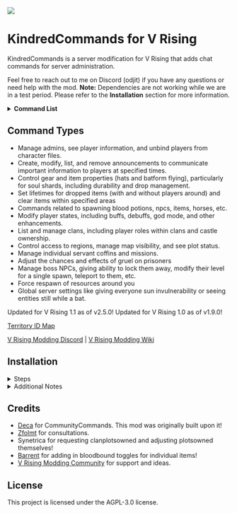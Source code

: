![](logo.png)
# KindredCommands for V Rising

KindredCommands is a server modification for V Rising that adds chat commands for server administration. 

Feel free to reach out to me on Discord (odjit) if you have any questions or need help with the mod.
**Note:** Dependencies are not working while we are in a test period. Please refer to the **Installation** section for more information.

<details>
<summary><strong>Command List</strong></summary>

## Staff Commands
### Administration Commands
- `.toggleadmin (player)`
  - will add or remove a player from the admin list, authing and deauthing
- `.reloadadmin `
  - will reload the admin list
- `autoadminauth`
  - will toggle auto admin auth for the server. If enabled, players who are in the admin list will automatically be authenticated upon joining.
- `.stealthadmin`
  - will toggle stealth mode for the user as admin. This will enable you to still use all chat admin commands, but your name not go green. You cannnot adminauth or you will show as green again. Will persist through relog. You will get kicked, don't freak.
- `.reloadstaff`
  - reloads the staff list config file
- `.setstaff (Player) (Rank)`
  - Adds a player to the staff list, with whatever rank for listing in the online staff command return. This isn't the same as admin, as it allows for non-admin staff to be listed as well. It is merely a listing, and does not grant any powers.
  - Example: *.setstaff Joe King*
- `.removestaff (Player)`
  - Removes a player from the staff list, so they will no longer show in the staff command return when online.
  - Example: *.removestaff Joe*
- `.whereami`
  - will tell you your current location in the world as well as the territory ID of whatever plot you may be on (non plot reports -1)
  - Shortcut: *.wai*
- `.unbindplayer (Name)`
  - Unbinds a steamID from a character. Useful for "deleting" a character. Old body, name, territory etc will still exist, but the character will be unplayable. Kicks affected player. When they log back, they will be prompted to create a new character.
  - Example:: *.unbindplayer Bob*
- `.swapplayers (Name1) (Name2)`
  - Swaps steamIDs between two characters. Useful for "changing" a character. You can swap two active players, or swap back into a previously unbound body. Kicks affected players.
  - Example: *.swapplayers Bob Joe*
- `.playerinfo (Player)`
  - will list the player's steamID, online status, last online time/date, max level reached, clan name, Position, and list all of their castles (with index ID, region, and time remaining on heart).
  - Example: *.playerinfo Bob*
- `.idcheck (steamID)`
  - will see if a steamID is registered to a character, and if so, what character it is.
  - Example: *.idcheck 1234567890*
- `.assignsteamID (Player) (steamID)`
  - will assign a steamID to a character.
  - Example: *.assignsteamID Bob 1234567890*
  - Shortcut: *.asid*
- `.longestofflinecastles`
  - will list all of the players who have been offline the longest and still have castles.
  - Shortcut: *.loc*
- `.settime (day) (hour)`
  - will set the in game time to a day and hour. Basically controls what the sun is doing. Careful of effects on hearts and horses.
  - Example: *.settime 1 8*

### Blood-Bound commands
- `.bloodbound add (Item prefab name)`
  - will add Blood-Bound attribute to an item. Saves out to config file to persist through restarts. Note: Attribute won't be displayed on client side since it remains unmodded.
  - Example: *.bloodbound add Item_Ingredient_Crystal*
  - Shortcut: *.blb a -257494203*	
- `.bloodbound remove (Item prefab name)`
  - will remove Blood-Bound attribute from an item. Saves out to config file to persist through restarts. Note: Attribute will be still displayed on client side since it remains unmodded.
  - Example: *.bloodbound remove Item_Ingredient_Crystal*
  - Shortcut: *.blb r -257494203*

### Gear Management Commands
- `.gear headgear`
  - will toggle Headgear being bloodbound or not on the server. (Whether or not it drops on death). Saves out to config file to persist through restarts.
  - Example: *.gear headgear*
  - Shortcut: *.gear hg*
- `.gear togglesoulsharddropmanagement`
  - Toggles whether KindredCommands will do soulshard drop management.
  - Shortcut: *.gear tssdm*
- `.gear soulshardflight`
  - will toggle Soul Shards being batbound or not on the server. (Whether or not you can fly with them). Saves out to config file to persist through restarts.
  - Shortcut: *.gear ssf*
- `.gear soulshardlimit (amount) (type)`
  - will set the limit of each type soul shards a server can have. [Monster, Dracula, Winged, Solarus]
  - Example: *.gear soulshardlimit 5 Dracula*
  - Shortcut: *.gear ssl*
- `.gear soulsharddurability (amount) (player)`
  - will set the durability of all soulshards in the player's inventory to the amount specified. 
  - Example: *.gear soulsharddurability 2500 Bob*
  - Shortcut: *.gear ssd*
- `.gear soulshardurabilitytime (seconds)`
  - How many seconds will soulshards last before they break. Do not enter anything for seconds if you want default behavior.  
  - Example: *.gear soulshardurabilitytime 60*
  - Shortcut: *.gear ssdt*
- `.gear destroyallshards`
  - Will destroy all soul shards. Equipped, in inventories, on the ground, and in pedestals. All of them. Useful for completely resetting shards.

### Dropped Item Management Commands
- `.dropitems lifetime (seconds)`
  - will set the lifetime of dropped items while players are present to the seconds specified. Default is 300 seconds. This is a server wide setting, and will persist through restarts.Does not apply to shards or Player Containers.
  - Example: *.dropitems lifetime 600*
  - Shortcut: *.dropitems lt*
- `.dropitems removelifetime`
  - will remove the custom lifetime of dropped items, reverting to the default of 300 seconds. Does not apply to shards or Player Containers.
  - Shortcut: *.dropitems rlt*
- `.dropitems lifetimewhendisabled (seconds)`
  - will set the lifetime of dropped items when no one is around to the seconds specified. Default is 300 seconds. This is a server wide setting, and will persist through restarts. Does not apply to shards or Player Containers.
  - Example: *.dropitems lifetimewhendisabled 600*
  - Shortcut: *.dropitems ltwd*
- `.dropitems clear (radius)`
  - will clear all dropped items in a radius around you. Useful for cleaning up after a boss fight or a large event. Does not apply to shards or Player Containers.
  - Example: *.dropitems clear 10*
  - Shortcut: *.dropitems c*
- `.dropitems clearall`
  - will clear all dropped items on the map. 
  - Shortcut: *.dropitems ca*
- `.dropitems clearshards (radius)`
  - Will clear all dropped shards in a radius around you. 
  - Example: *.dropitems clearshards 10*
  - Shortcut: *.dropitems cs*
- `.dropitems clearallshards`
  - Will clear all dropped shards on the map.
  - Shortcut: *.dropitems cas*
- `.dropitems shardlifetime (seconds)`
  - Will set the lifetime of dropped shards. Default is 3600 seconds. This is a server wide setting, and will persist through restarts
  - Example: *.dropitems shardlifetime 600*
  - shortcut: *.dropitems slt*

### Announcement Commands
- `.announce add (Name) (Message) (Time) (OneTime: True/False)`
  - Adds an announcement to the list of announcements. Time is server time. OneTime true will only do it once, false will repeat the announcement every day at the same time. (Default False)
  - Example: *.announce add Spooky “It is the spooky hour!” 12:00AM false*
	- Additional Note: Copy pasting quotes "" makes the game not recognize them as quotes. You will need to retype them manually in game.
  - Shortcut: *.announce a*
- `.announce remove (Name)`
  - Removes an announcement from the list of announcements.
  - Example: *.announce remove Spooky*
  - Shortcut: *.announce r*
- `.announce list`
  - Lists all announcements. Soonest upcoming announcements are at the start of the list.
  - Shortcut: *.announce l*
- `.announce change (Name) (Message) (Time) (OneTime: True/False)`
  - Changes an announcement in the list of announcements. Time is server time. OneTime true will only do it once, false will repeat the announcement every day at the same time. (Default False)
  - Example: *.announce change Spooky “It is the spookiest hour!” 12:00AM false*
  - Shortcut: *.announce c*

### Spawning Commands
- `.bloodpotion (Bloodtype) (Quality) (Amount)`
  - will give Merlot of specified type and quality. You can also specify an amount
  - Example: *.bp creature 100 1*
  - Shortcut: *.bp*
- `.bloodpotionToAll (Bloodtype) (Quality) (Amount) (onlineOnly: true/false)`
  - will give Merlot of specified type and quality to all players. You can also specify an amount. onlineOnly can be used to only give to online players.
  - Example: *.bloodpotionToAll creature 100 1 false*
- `.bloodpotionmix (PrimaryType) (PrimaryQuality) (SecondaryType) (SecondaryQuality) (SecondaryTrait) (Quantity)`
  - will give Merlot with two specified Blood Types, Qualities, secondary trait option and amount
  - Example: *.bpm warrior 100 creature 100 1 5*
  - Shortcut: *.bpm*
- `.give (Item prefab name) (amount)`			
  - Example: *.give Headgear_arcmageCrown 1*
  - Shortcut: *.g*
- `.giveToAll (Item prefab name) (amount) (onlineOnly: true/false)`
  - will give an item to all players. onlineOnly can be used to only give to online players.
  - Example: *.giveToAll Headgear_arcmageCrown 1 false*
- `.search item (name) (page #)`
  - Will respond with the item prefab name needed.
  - Example: *.search item arcmage*
  - Shortcut: *.search i*
- `.search npc (name) (page #)`
  - Will respond with the item prefab name needed.
  - Example: *.search item vblood*
  - Shortcut: *.search n*
- `.spawnnpc (guid) (amount) (level)`
  - Spawns an npc specified at your location in the amount specified and at the level specified (if blank, will spawn at default level).
  - Example: *.spawnnpc CHAR_ChurchOfLight_Lightweaver 1 100*
  - Shortcut: *.spwn*
- `.customspawn (Prefab ID) (BloodType) (BloodQuality) (Consumable: true/false) (duration) (level)`
  - Spawns an npc with specific blood type, quality, whether or not you can 'eat' it, how long it will be up, and at what level.
  - Example: *.customspawn CHAR_ChurchOfLight_Lightweaver scholar 100 true -1 100*
  - Shortcut: *.cspwn*
  - See .search npc above for prefab IDs
- `.customspawnat (Prefab ID) (x) (y) (z) (BloodType) (BloodQuality) (Consumable: true/false) (duration) (level) `
  - Spawns an npc at specified coordinates with specific blood type, quality, whether or not you can 'eat' it, how long it will be up, and at what level.
  - Example: *.customspawnat CHAR_ChurchOfLight_Lightweaver 0 0 0 scholar 100 true -1 100 *
  - Shortcut: *.cspwnat*
- `.despawnnpc (guid) (range)`
  - will kill any entity matching the ID specified. Use sparingly as this is an expensive call, and could cause minor lag depending. Just for the cases where you can't kill something by hand. 
  - Example: *.despawnnpc CHAR_ChurchOfLight_Lightweaver 10*
  - Shortcut: *.dspwn*
- `.spawnban (Prefab GUID name) (reason)`
  - saves a GUID to the banned list, preventing customspawn or spawnnpc from creating it. Helps prevent server crashes and corruption. To remove from the ban list, delete the line from the nospawn.json in the Config folder.
  - Example: *.spawnban CHAR_ChurchOfLight_Lightweaver "This NPC is too cute"*
- `.spawnhorse (speed) (acceleration) (rotation) (amount)`
  - Spawns a horse at your location with the specified stats and amount.
  - Example: *.spawnhorse 10 10 10 1*
  - Shortcut: *.sh*
- `.teleporthorse (radius)`
  - will teleport all dominated horses within the radius specified to your location. Useful for cleaning up horses that are stuck in walls or other objects or that are desynced.
  - Example: *.teleporthorse 10*

### Augmenting Player Commands
- `.buff (Buff GUID) (Player) (Duration) (Immortal)`
  - Adds a buff to a player named, or the user if no one is named. Duration 0 for default behavior, -1 for eternal, or whatever number of seconds. Immortal true/false for it to last after death.	Be careful, as some buffs can break things. Always test on a test server first.
  - Example: *.buff 476186894 Bob*
- `.debuff (Buff GUID) (Player)`
  - Removes a buff from a player named, or the user if no one is named. Will work on offline players.
  - Example: *.debuff 476186894 Bob*
- `.listbuffs (Player)`
  - will show all buffs on a player																								
  - Example: *.listbuffs Bob*
- `.resetcooldown (Player)`
  - Resets all ability and skill cooldowns for the player		
  - Example: *.resetcooldown Bob*
  - Shortcut: *.cd*
- `.god (Player)`
  - will toggle godmode on a player named, or the user if no one is named. Super speed, spells, damage, etc: Everything from boosts.																								
  - Example: *.god Bob*
- `.mortal (player)`
  - will toggle godmode off a player named, or the user if no one is named.	Also removes boosts.																							
  - Example: *.mortal Bob*
- `.spectate (Player)`
  - will set the player into spectate mode, where they are invisible and cannot interact with anything. Use again to remove it and teleport them to their prior position.
  - Example: *.spectate Bob*
- `.boost (Type) (Player)`
  - will boost a player with certain types: noaggro, noblooddrain, nocooldown, nodurability, immaterial, invincible, shrouded, fly, suninvulnerable, batvision. Remove via use of same command again as a toggle or use .mortal to strip all.
  - Example: *.boost immaterial Bob*
  - Shortcuts: *.boost (na, nb, nc, nd, i, inv, sh, f, suninv, bv)*
- `.boost (Type) (Ammount) (Player)`
  - will boost a player's stats to the amount specified. Types with amounts are the following: attackspeed, damage, health, speed, and yield. 																							
  - Example: *.boost damage 100 Bob*
  - Shortcut: *.boost (as, d, h, s, y)*
- `.boost remove(Type) (Player)`
  - will remove a boost from a player. Used for removing boosts that require an amount set.																							
  - Example: *.boost removedamage Bob*
  - Shortcut: *.boost (ras, rd, rh, rs, ry)*
- `.boost state (Player)`
  - will list all boosts on a player.																							
  - Example: *.boost state Bob*
- `.boost players`
  - provides a list of all boosted players
- `.rename (Old Name) (New Name)`
  - Renames a player. Original name will still show on map to clanmates.
  - Example: *.rename Bob Joe*
- `.revive (Player)`
  - will pick you up from being downed. If fully dead, sends player to coffin.
  - Example: *.revive Joe*
- `.revivetarget (Player)`
  - will revive the player you are hovering over.
- `.pace`
  - will match your movement speed to that of the closest NPC, allowing you to walk alongside them naturally. Use again to toggle back to normal speed.
- `.gear [repair/break] (Player)`
  - will repair or break gear on a player (or self if no player specified)
  - Example: *.gear repair Joe* or *.gear break Joe*
  - Shortcut: *.gear r* or *.gear b*
- `.gear [repair/break]all (range)`
  - will repair or break all gear on players within the specified range.
  - Example: *.gear repairall 10* or *.gear breakall 10*
  - Shortcut: *.gear ra* or *.gear ba*
- `.unlock (Player)`
  - will complete a player's journal, vbloods, abilities, waypoints and the map. Does not unlock DLCs. (Thats naughty)
  - Example: *.unlock Bob*
- `.fly (Player)`
  - will toggle flying on a player named, or the user if no one is named.																								
  - Example: *.fly Bob*
- `.flyup (Player)`
  - will move a player up in the air a level from the ground.
  - Example: *.flyup Bob*
  - Shortcut: *.f^*
- `.flydown (Player)`
  - will move a player down a level in the air.																								
  - Example: *.flyup Bob*
  - Shortcut: *.fv*
- `.flylevel (Player) (Level)`
  - will set a player's level to the flight level specified. Think of levels like floor heights.																								
  - Example: *.flylevel Bob 5*
- `.flyheight (Player) (Height)`
  - will set a player's fly height to the height specified.																								
  - Example: *.flyheight Bob 10*
- `.flyobstacleheight (Player) (Height)`
  - will set a player's fly obstacle height to the height specified. This is the amount of temporary height you gain when you collide into an obstacle.																								
  - Example: *.flyobstacleheight Bob 10*
- `.teleport (x) (y) (z) (Player)`
  - will teleport a player to the coordinates specified.																								
  - Example: *.teleport 0 0 0 Bob*
- `.killplayer (Player)`
  - will kill a player.																								
  - Example: *.killplayer Bob*
- `.staydown (Player)`
  - will down a player and keep them down until they are revived - respawns will not get them up.																								
  - Example: *.staydown Bob*
- `.playerheartcount (amount) (Player)`
  - will set the number of hearts a player has. It will update back to correct amount once you place a heart. 
  - Example: *.playerheartcount 0 Bob*

### Castle/Clan Commands
- `.claim (Player) `
  - will change a castle heart owner to whomever is named. This will only work if you're on top of a heart, making it very apparent which heart you'll be changing.
- `.freezeheart`
  - will freeze the timer of the heart, preventing decay. This will only work if you're on top of a heart, making it very apparent which heart you'll be changing.
- `.thawheart`
  - will unfreeze the timer of the heart, allowing decay. This will only work if you're on top of a heart, making it very apparent which heart you'll be changing.
- `.frozenhearts`
  - will list all frozen hearts on the server.
- `.relocatereset`
  - will reset the relocation timer for the castle heart you are next to. This will only work if you're on top of a heart, making it very apparent which heart you'll be changing.
- `.clan add (Player) “Clan Name”`
  - adds the player named to the clan named. Can exceed clan limitations through this method. (Kick WIP)
  - Example: *.clan add Joe “The Best Clan”*
  - Shortcut: *.c a*
- `.clan kick (Player)`
  - kicks a player from their clan. You cannot kick a leader, change their role first.																						
  - Example: *.clan kick Joe*
  - Shortcut: *.c k*
- `.clan changerole (Player) (Role)`
  - Changes the role of a player in their clan. Roles: member, officer, leader
  - Example: *.clan changerole Joe 1*
  - Shortcut: *.c cr*
- `.clan castles (Clan Name)`
  - will list all castles owned by a clan.
  - Example: *.clan castles “The Best Clan”*
  - Shortcut: *.c c*
- `.clan rename (OldClanName) (NewClanName) (LeaderName)`
  - Renames a clan. If multiple clans match the name, provide the leader's name as well.
  - Example: *.clan rename "Wolf Pack" "Night Wolves" "AlphaWolf"*
  - Shortcut: *.c rn*
 
### Region/Map Commands
- `.incomingdecay`
  - will list 6 of the plots that are closest to decay.
  - Shortcut: *.incd*
- `.plotsowned (page)`
  - will list how many plots are owned per player, in descending order.
  - Example: *.plotsowned*
  - Shortcut: *.po 2*
- `.clanplotsowned`
  - will list how many plots are owned per clan, in descending order.
  - Example: *.clanplotsowned*
  - Shortcut: *.cpo*
- `.teleporttoplot (PlotID)`
  - will teleport you to the plot specified.																								
  - Example: *.teleporttoplot 1*
  - Shortcut: *.tpp*
- `.plotinfo (PlotID)`
  - will list information on the plot specified.																								
  - Example: *.plotinfo 1*
- `.revealmap (Player)`
  - will reveal the map for a player named, or the user if no one is named.
  - Example: *.revealmap Bob*
- `.revealmapforallplayers`
  - will reveal the map for all players. New players will log in with a revealed map. Currently logged in players will have their map revealed upon relog. There is a config setting to turn this behavior back off.
- `.region lock (Region)`
  - will lock a region, preventing new players from entering it. Players already in the region will not be kicked but cannot reenter if they leave.
  - Example: *.region lock silverlighthills*
  - Shortcut: *.region l*
- `.region unlock (Region)`
  - will unlock a region, allowing new players to enter it.
  - Example: *.region unlock silverlighthills*
  - Shortcut: *.region ul*
- `.region gate (Region) (level)`
  - will gate a region, preventing new players below the level threshold from entering it. Players already in the region will not be kicked but cannot reenter if they leave. It will keep track of the highest level a player has reached, providing accomodation for gear removal or "prestiging"
  - Example: *.region gate silverlighthills 60*
  - Shortcut: *.region g*
- `.region ungate (Region)`
  - will ungate a region, allowing all players of all levels to enter it.
  - Example: *.region ungate silverlighthills*
  - Shortcut: *.region ug*
- `.region allow (Player)`
  - will allow a player to enter a locked or gated region.
  - Example: *.region allow Bob*
  - Shortcut: *.region a*
- `.region remove (Player)`
  - will remove a player from the allowed list for a locked or gated region.
  - Example: *.region remove Bob*
  - Shortcut: *.region r*
- `.region listplayers`
  - will list all players who are on the allow list to bypass a locked or gated region.
  - Shortcut: *.region lp*
- `.region ban (Player) (Region)`
  - will ban a player from a region, preventing them from entering it. Players already in the region will not be kicked but cannot reenter if they leave.
  - Example: *.region ban Bob dunley*
  - Shortcut: *.region b*
- `.region unban (Player) (Region)`
  - will unban a player from a region, allowing them to enter it again.
  - Example: *.region unban Bob*
  - Shortcut: *.region ub*
- `.region listbans (Region)`
  - will list all players who are banned from a region.
  - Example: *.region listbans dunley*
  - Shortcut: *.region lb*
- `.region list`
  - will list all regions and their current lock or gated status.
  - Shortcut: *.region l*

### Servant Commands
- `.servant convert`
  - will instantly convert the servant in the coffin you are looking at.
  - Shortcut: *.servant c*
- `.servant perfect`
  - will give perfect stats to the servant in the coffin you are looking at.
  - Shortcut: *.servant p*
- `.servant add (PrefabIDName)`
  - will add a servant to the coffin you are looking at. 
  - Example: *.servant add churchoflight_lightweaver*
  - Shortcut: *.servant a*
  - See .search npc above for prefab IDs
- `.servant change (PrefabIDName)`
  - will change the servant in the coffin you are looking at to the servant type specified.
  - Shortcut: *.servant ch*
  - Example: *.servant change churchoflight_lightweaver*
  - See .search npc above for prefab IDs
- `.servant heal`
  - will heal the servant in the coffin you are looking at of injury.
- `.servant revive`
  - will revive the servant in the coffin you are looking at.
  - Shortcut: *.servant r*
- `.servant completemission`
  - will complete the mission of the servant in the coffin you are looking at.
  - Shortcut: *.servant cm*
	
### Prisoner Commands
- `.prisoner gruel (chance) (min) (max)`
  - will set the chance of a prisoner mutating, as well as the min and max time they will take to escape. 
  - Example: *.prisoner gruel 50 10 30* (50% chance to mutate, blood can increase from 10% to 30%)
- `.prisoner grueltransform (prefab)`
  - will set the prisoner to transform into the specified prefab when they mutate.
  - Example: *.prisoner grueltransform ChurchOfLight_Lightweaver*
- `.prisoner gruelsettings`
  - will list the current settings for gruel mutation if changed.
- `.prisoner feed (FeedType) (HealthChangeMin) (HealthChangeMax) (MiseryChangeMin) (MiseryChangeMax) (BloodQualityChangeMin) (BloodQualityChangeMax)`
  - Change the settings for a specific prisoner feed type.
  - Example: *.prisoner feed Rat 10 15 -10 -5 0 5*
- `.prisoner feeddefault (FeedType)`
  - Restores the settings for a specific prisoner feed type to default values.
  - Example: *.prisoner feeddefault Rat*
- `.prisoner feedsettings (FeedType)`
  - Shows the current settings for a specific prisoner feed type.
  - Example: *.prisoner feedsettings Rat*

### Misc Commands	
- `.boss lock (boss)`
  - will stop a boss from spawning. When attempting to track said boss, it will say it is locked.
  - Example: *.boss lock solarus*
  - Shortcut: *.boss l*
- `.boss unlock (boss)`
  - will allow a boss to spawn normally.
  - Example: *.boss unlock solarus*
  - Shortcut: *.boss u*
- `.boss modify (bossname) (level)`
  - will change the level of the boss to the level specified. Upon respawn, they will be their original level. You can still modify the level of the boss while its in its 'blood walk', and it will spawn with that level. Must be near boss.
  - Example: *.boss modify solarus 100*
  - Shortcut: *.boss m*
- `.boss lockprimal (boss)`
  - will stop a primal boss from spawning.
  - Example: *.boss lockprimal octavian*
  - Shortcut: *.boss lp*
- `.boss unlockprimal (boss)`
  - will allow a primal boss to spawn normally.
  - Example: *.boss unlockprimal octavian*
  - Shortcut: *.boss up*
- `.boss modifyprimal (bossname) (level)`
  - will change the level of the primal boss to the level specified. Upon respawn, they will be their original level. You can still modify the level of the boss while its in its 'blood walk', and it will spawn with that level. Must be near boss.
  - Example: *.boss modifypriumal octavian 100*
  - Shortcut: *.boss mp*
- `.boss teleportto (name) (WhichOne)`
  - will teleport you to the boss specified. Must be near boss. If multiple bosses are up, you can specify which one to teleport to. Bosses must have been spawned in at least once on the map to be teleported to.
  - Example: *.boss teleportto TheNameOfTheBoss 1*
  - Shortcut: *.boss tt*
- `.boss list`
  - will list all locked bosses
  - Shortcut: *.boss ls*
- `.forcerespawn (range)`
  - Sets the chain transition time for nearby spawn chains to now to force them to respawn if they can. Handy for growing plants without adding time.
  - Example: *.forcerespawn 10*
  - Shortcut: *.fr*
- `.cleancontainerlessshards`
  - Will clean up the map of any shards that are not in a proper container, including map icon. Clean up command for owners running old mods on post-hotfix game.
- `everyonedaywalker`
  - Will give everyone sun invuln upon logging in. Useful for testing or events.
  - Shortcut: *.ed*
- `.globalbatvision`
  - Will toggle bat vision for all players on the server, allowing all players to still see entities while in bat form. Leave disabled for normal bat behavior, and use .boost bv for individual enabling.
  - Shortcut: *.gbv*

## Player Accessible Commands:
- `.afk`
  - will put Zzzzz above character and lock wasd movement. It's a toggle.
- `.staff`
  - will list staff who are online.
- `.ping`
  - tells you your latency
  - Shortcut: *.p*
- `.clan list (page #)`
  - Shows a list of populated clans (and their message). Newest clans are at the start of the list.
  - Example: *.clan list 1*
  - Shortcut: *.c l*
- `.clan members “Clan Name”`
  - Shows a list and ranking of players within a named clan. Use quotes around a clan name with any spaces.
  - Example: *.clan members “The Best Clan”*
  - Shortcut: *.c m*
- `.time`
  - will tell you the current server time
- `.openplots`
  - will report how many open or decaying plots there are in each region.
  - Shortcut: *.op*
- `.boss list`
  - will list all locked bosses
- `.region list`
  - will list all regions and their current lock or gated status.
- `.gear soulshardstatus`
  - will list the current status of soul shards on the server. (How many of each type that have been dropped, spawned, and whether they can drop or not)
  - Shortcut: *.gear sss*
- `.checklevel (playername)`
  - will tell you the highest level acquired by a player
  - Example: *.checklevel Bob*
  - Shortcut: *.cl*
</details>

## Command Types
 
   - Manage admins, see player information, and unbind players from character files.
   - Create, modify, list, and remove announcements to communicate important information to players at specified times.
   - Control gear and item properties (hats and batform flying), particularly for soul shards, including durability and drop management.
   - Set lifetimes for dropped items (with and without players around) and clear items within specified areas
   - Commands related to spawning blood potions, npcs, items, horses, etc.
   - Modify player states, including buffs, debuffs, god mode, and other enhancements.
   - List and manage clans, including player roles within clans and castle ownership.
   - Control access to regions, manage map visibility, and see plot status.
   - Manage individual servant coffins and missions.
   - Adjust the chances and effects of gruel on prisoners
   - Manage boss NPCs, giving ability to lock them away, modify their level for a single spawn, teleport to them, etc.
   - Force respawn of resources around you
   - Global server settings like giving everyone sun invulnerability or seeing entities still while a bat.


Updated for V Rising 1.1 as of v2.5.0!
Updated for V Rising 1.0 as of v1.9.0!

[Territory ID Map](https://i.imgur.com/VkXoKwB.jpeg)

[V Rising Modding Discord](https://vrisingmods.com/discord)                     |          [V Rising Modding Wiki](https://wiki.vrisingmods.com)



## Installation
<details> <summary>Steps</summary>

1. Install BepInEx, which is required for modding VRising. Follow the instructions provided at [BepInEx Installation Guide](https://wiki.vrisingmods.com/user/bepinex_install.html) to set it up correctly in your VRising game directory.
   - **Note:** Until BepInEx is updated for 1.1, please do not use the thunderstore version. Get the correct testing version https://wiki.vrisingmods.com/user/game_update.html.

2. Download the KindredCommands mod along with its dependencies (VCF). Ensure you select the correct versions that are compatible with your game.
   - **Note:** Again, until dependencies are updated for 1.1, please do not use the thunderstore version. Get the correct testing version https://wiki.vrisingmods.com/user/game_update.html.

3. After downloading, locate the .dll files for KindredCommands and its dependencies. Move or copy these .dll files into the `BepInEx\Plugins` directory within your VRising installation folder.

   - **Single Player Note:**
     - If you are playing in single player mode, you will need to install [ServerLaunchFix](https://thunderstore.io/c/v-rising/p/Mythic/ServerLaunchFix/). This is a server-side mod that is essential for making the commands work properly on the client side. Make sure to download and place it in the same `BepInEx\Plugins` directory.

4. Launch the Game: Start VRising. If everything has been set up correctly, KindredCommands should now be active in the game.

</details>
<details><summary>Additional Notes</summary>

- **Using Commands:** The commands for KindredCommands go into the chat box, not the console. However, players will first need to authenticate themselves in the console chat. You can find instructions on how to do this [here](https://wiki.vrisingmods.com/user/Using_Server_Mods.html).
- For thorough mod installation instructions and troubleshooting, visit [VRising Mod Installation Guide](https://wiki.vrisingmods.com/user/Mod_Install.html).
- If you encounter any issues, refer to the V Rising Modding Community discord for tech support. 
</details>




## Credits

- [Deca](https://github.com/deca) for CommunityCommands. This mod was originally built upon it!
- [Zfolmt](https://github.com/zfolmt) for consultations.
- Synetrica for requesting clanplotsowned and adjusting plotsowned themselves!
- [Barrent](https://github.com/Barrent) for adding in bloodbound toggles for individual items!
- [V Rising Modding Community](https://vrisingmods.com) for support and ideas.

## License

This project is licensed under the AGPL-3.0 license.